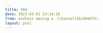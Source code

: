 ```yaml
---
title: 584
date: 2023-03-01 23:24:10
from: endless шизing ⍼ (channel1162404975)
layout: post
---
```



